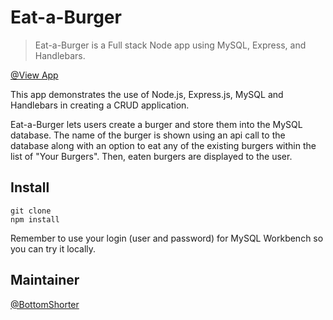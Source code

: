 # Eat-a-Burger

> Eat-a-Burger is a Full stack Node app using MySQL, Express, and Handlebars.

[@View App](https://stormy-journey-95407.herokuapp.com/)

This app demonstrates the use of Node.js, Express.js, MySQL and Handlebars in creating a CRUD application. 

Eat-a-Burger lets users create a burger and store them into the MySQL database.  The name of the burger is shown using an api call to the database along with an option to eat any of the existing burgers within the list of "Your Burgers". Then, eaten burgers are displayed to the user.

## Install

```
git clone
npm install
```

Remember to use your login (user and password) for MySQL Workbench so you can try it locally.

## Maintainer

[@BottomShorter](https://github.com/bottomshorter)
